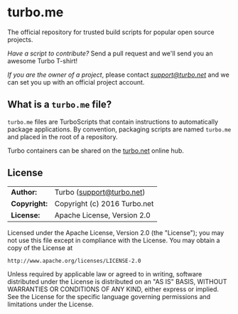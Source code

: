 # turbo.me

The official repository for trusted build scripts for popular open source projects.

*Have a script to contribute?* Send a pull request and we'll send you an awesome Turbo T-shirt!

*If you are the owner of a project*, please contact *support@turbo.net* and we can set you up
with an official project account.

## What is a `turbo.me` file?

`turbo.me` files are TurboScripts that contain instructions to automatically package applications. By
convention, packaging scripts are named `turbo.me` and placed in the root of a repository.

Turbo containers can be shared on the [turbo.net](http://turbo.net) online hub.

## License
|                      |                                          |
|:---------------------|:-----------------------------------------|
| **Author:**          | Turbo (<support@turbo.net>)
| **Copyright:**       | Copyright (c) 2016 Turbo.net
| **License:**         | Apache License, Version 2.0

Licensed under the Apache License, Version 2.0 (the "License"); you may not use this file except in compliance with the License. You may obtain a copy of the License at 

	http://www.apache.org/licenses/LICENSE-2.0

Unless required by applicable law or agreed to in writing, software distributed under the License is distributed on an "AS IS" BASIS, WITHOUT WARRANTIES OR CONDITIONS OF ANY KIND, either express or implied. See the License for the specific language governing permissions and limitations under the License.
